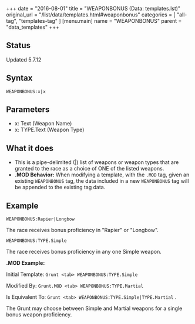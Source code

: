 +++
date = "2016-08-01"
title = "WEAPONBONUS (Data: templates.lst)"
original_url = "/list/data/templates.html#weaponbonus"
categories = [ "all-tag", "templates-tag" ]
[menu.main]
    name = "WEAPONBONUS"
    parent = "data_templates"
+++

## Status

Updated 5.7.12

## Syntax

`WEAPONBONUS:x|x`

## Parameters

-   x: Text (Weapon Name)
-   x: TYPE.Text (Weapon Type)



What it does
------------

-   This is a pipe-delimited (|) list of weapons or weapon types that
    are granted to the race as a choice of ONE of the listed weapons.
-   **.MOD Behavior:** When modifying a template, with the `.MOD` tag,
    given an existing `WEAPONBONUS` tag, the data included in a new
    `WEAPONBONUS` tag will be appended to the existing tag data.

Example
-------

`WEAPONBONUS:Rapier|Longbow`

The race receives bonus proficiency in "Rapier" or "Longbow".

`WEAPONBONUS:TYPE.Simple`

The race receives bonus proficiency in any one Simple weapon.

**.MOD Example:**

Initial Template: `Grunt <tab> WEAPONBONUS:TYPE.Simple`

Modified By: `Grunt.MOD <tab> WEAPONBONUS:TYPE.Martial`

Is Equivalent To: `Grunt <tab> WEAPONBONUS:TYPE.Simple|TYPE.Martial` .

The Grunt may choose between Simple and Martial weapons for a single
bonus weapon proficiency.

